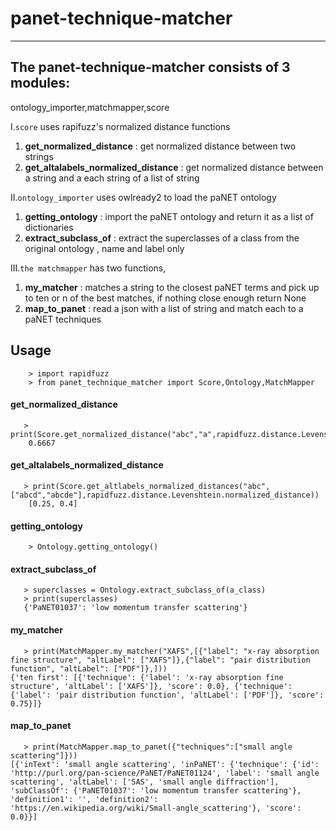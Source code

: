 # panet-technique-matcher
---

## The panet-technique-matcher consists of 3 modules:
ontology_importer,matchmapper,score

 I.`score` uses rapifuzz's normalized distance functions
1. **get_normalized_distance** : get normalized distance between two strings
2. **get_altalabels_normalized_distance** : get normalized distance between a string and a each string of a list of string

 II.`ontology_importer` uses owlready2 to load the paNET ontology 
1. **getting_ontology** : import the paNET ontology and return it as a list of dictionaries
2. **extract_subclass_of** : extract the superclasses of a class from the original ontology , name and label only

 III.`the matchmapper` has two functions, 
1. **my_matcher** : matches a string to the closest paNET terms and pick up to ten or n of the best matches, if nothing close enough return None
2. **map_to_panet** : read a json with a list of string and match each to a paNET techniques

## Usage
```console
    > import rapidfuzz
    > from panet_technique_matcher import Score,Ontology,MatchMapper
```   


#### get_normalized_distance
```console   
   > print(Score.get_normalized_distance("abc","a",rapidfuzz.distance.Levenshtein.normalized_distance))
    0.6667
```

#### get_altalabels_normalized_distance
```console
   > print(Score.get_altlabels_normalized_distances("abc",["abcd","abcde"],rapidfuzz.distance.Levenshtein.normalized_distance))
    [0.25, 0.4]
```


#### getting_ontology
```console   
    > Ontology.getting_ontology()
```

#### extract_subclass_of
```console   
   > superclasses = Ontology.extract_subclass_of(a_class)
   > print(superclasses)
   {'PaNET01037': 'low momentum transfer scattering'}
```


#### my_matcher
```console   
   > print(MatchMapper.my_matcher("XAFS",[{"label": "x-ray absorption fine structure", "altLabel": ["XAFS"]},{"label": "pair distribution function", "altLabel": ["PDF"]},]))
{'ten first': [{'technique': {'label': 'x-ray absorption fine structure', 'altLabel': ['XAFS']}, 'score': 0.0}, {'technique': {'label': 'pair distribution function', 'altLabel': ['PDF']}, 'score': 0.75}]}
```

#### map_to_panet
```console   
   > print(MatchMapper.map_to_panet({"techniques":["small angle scattering"]}))
[{'inText': 'small angle scattering', 'inPaNET': {'technique': {'id': 'http://purl.org/pan-science/PaNET/PaNET01124', 'label': 'small angle scattering', 'altLabel': ['SAS', 'small angle diffraction'], 'subClassOf': {'PaNET01037': 'low momentum transfer scattering'}, 'definition1': '', 'definition2': 'https://en.wikipedia.org/wiki/Small-angle_scattering'}, 'score': 0.0}}]
```


